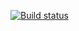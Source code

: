 [![Build status](https://ci.appveyor.com/api/projects/status/7v3qc61ykq9ql1mm?svg=true)](https://ci.appveyor.com/project/SlavaFors/test-ci-2)